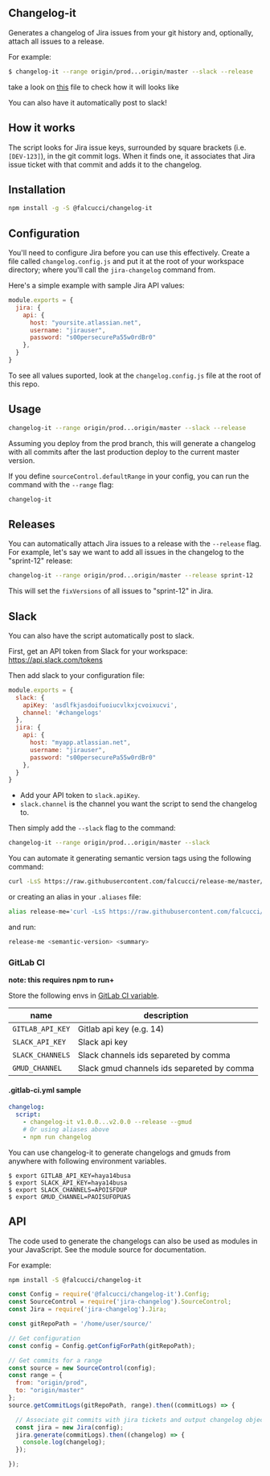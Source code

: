 Changelog-it
------------------------

Generates a changelog of Jira issues from your git history and, optionally, attach all issues to a release.

For example:

```bash
$ changelog-it --range origin/prod...origin/master --slack --release
```

take a look on [this](https://github.com/falcucci/changelog-it/blob/master/changelog.example.md) file to check how it will looks like


You can also have it automatically post to slack!

## How it works

The script looks for Jira issue keys, surrounded by square brackets (i.e. `[DEV-123]`), in the git commit logs. When it finds one, it associates that Jira issue ticket with that commit and adds it to the changelog.


## Installation

```bash
npm install -g -S @falcucci/changelog-it
```


## Configuration

You'll need to configure Jira before you can use this effectively. Create a file called `changelog.config.js` and put it at the root of your workspace directory; where you'll call the `jira-changelog` command from.

Here's a simple example with sample Jira API values:

```javascript
module.exports = {
  jira: {
    api: {
      host: "yoursite.atlassian.net",
      username: "jirauser",
      password: "s00persecurePa55w0rdBr0"
    },
  }
}
```

To see all values suported, look at the `changelog.config.js` file at the root of this repo.

## Usage

```bash
changelog-it --range origin/prod...origin/master --slack --release
```

Assuming you deploy from the prod branch, this will generate a changelog with all commits after the last production deploy to the current master version.

If you define `sourceControl.defaultRange` in your config, you can run the command with the `--range` flag:

```bash
changelog-it
```

## Releases

You can automatically attach Jira issues to a release with the `--release` flag. For example, let's say we want to add all issues in the changelog to the "sprint-12" release:

```bash
changelog-it --range origin/prod...origin/master --release sprint-12
```

This will set the `fixVersions` of all issues to "sprint-12" in Jira.

## Slack

You can also have the script automatically post to slack.

First, get an API token from Slack for your workspace:
https://api.slack.com/tokens

Then add slack to your configuration file:

```javascript
module.exports = {
  slack: {
    apiKey: 'asdlfkjasdoifuoiucvlkxjcvoixucvi',
    channel: '#changelogs'
  },
  jira: {
    api: {
      host: "myapp.atlassian.net",
      username: "jirauser",
      password: "s00persecurePa55w0rdBr0"
    },
  }
}
```

 * Add your API token to `slack.apiKey`.
 * `slack.channel` is the channel you want the script to send the changelog to.

Then simply add the `--slack` flag to the command:

```bash
changelog-it --range origin/prod...origin/master --slack
```

You can automate it generating semantic version tags using the following command:
```bash
curl -LsS https://raw.githubusercontent.com/falcucci/release-me/master/changelog-it.sh | bash -s <semantic-version> <summary>
```
or creating an alias in your `.aliases` file:
```bash
alias release-me='curl -LsS https://raw.githubusercontent.com/falcucci/release-me/master/changelog-it.sh | bash -s $1 $2'
```
and run:
```bash
release-me <semantic-version> <summary>
```

### GitLab CI

**note: this requires npm to run+**

Store the following envs in [GitLab CI variable](https://docs.gitlab.com/ee/ci/variables/#variables).

| name | description |
| ---- | ----------- |
| `GITLAB_API_KEY`  | Gitlab api key (e.g. 14) |
| `SLACK_API_KEY`   | Slack api key |
| `SLACK_CHANNELS`  | Slack channels ids separeted by comma |
| `GMUD_CHANNEL`    | Slack gmud channels ids separeted by comma |

#### .gitlab-ci.yml sample

```yaml
changelog:
  script:
    - changelog-it v1.0.0...v2.0.0 --release --gmud
    # Or using aliases above
    - npm run changelog
```

You can use changelog-it to generate changelogs and gmuds from anywhere with following
environment variables.

```shell
$ export GITLAB_API_KEY=haya14busa
$ export SLACK_API_KEY=haya14busa
$ export SLACK_CHANNELS=APOISFDUP
$ export GMUD_CHANNEL=PAOISUFOPUAS
```

## API
The code used to generate the changelogs can also be used as modules in your JavaScript.
See the module source for documentation.

For example:

```bash
npm install -S @falcucci/changelog-it
```

```javascript
const Config = require('@falcucci/changelog-it').Config;
const SourceControl = require('jira-changelog').SourceControl;
const Jira = require('jira-changelog').Jira;

const gitRepoPath = '/home/user/source/'

// Get configuration
const config = Config.getConfigForPath(gitRepoPath);

// Get commits for a range
const source = new SourceControl(config);
const range = {
  from: "origin/prod",
  to: "origin/master"
};
source.getCommitLogs(gitRepoPath, range).then((commitLogs) => {

  // Associate git commits with jira tickets and output changelog object
  const jira = new Jira(config);
  jira.generate(commitLogs).then((changelog) => {
    console.log(changelog);
  });

});
```
